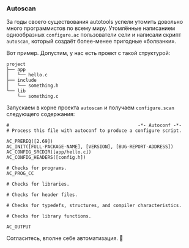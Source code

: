 ### Autoscan

За годы своего существования autotools успели утомить довольно много программистов по всему миру. Утомлённые написанием однообразных `configure.ac` пользователи сели и написали скрипт `autoscan`, который создаёт более-менее пригодные «болванки».

Вот пример. Допустим, у нас есть проект с такой структурой:

```
project
├── app
│   └── hello.c
├── include
│   └── something.h
└── lib
    └── something.c
```

Запускаем в корне проекта `autoscan` и получаем `configure.scan` следующего содержания:

```
#                                               -*- Autoconf -*-
# Process this file with autoconf to produce a configure script.
 
AC_PREREQ([2.69])
AC_INIT([FULL-PACKAGE-NAME], [VERSION], [BUG-REPORT-ADDRESS])
AC_CONFIG_SRCDIR([app/hello.c])
AC_CONFIG_HEADERS([config.h])
 
# Checks for programs.
AC_PROG_CC
 
# Checks for libraries.
 
# Checks for header files.
 
# Checks for typedefs, structures, and compiler characteristics.
 
# Checks for library functions.
 
AC_OUTPUT
```

Согласитесь, вполне себе автоматизация. 🙂
